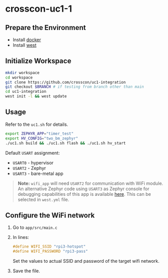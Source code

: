 # crosscon-uc1-1

## Prepare the Environment

- Install [docker](https://docs.docker.com/engine/install/fedora/)
- Install [west](https://docs.zephyrproject.org/latest/develop/west/install.html)

## Initialize Workspace

```bash
mkdir workspace
cd workspace
git clone https://github.com/crosscon/uc1-integration
git checkout $BRANCH # if testing from branch other than main
cd uc1-integration
west init -l && west update
```

## Usage

Refer to the `uc1.sh` for details.

```bash
export ZEPHYR_APP="timer_test"
export HV_CONFIG="two_bm_zephyr"
./uc1.sh build && ./uc1.sh flash && ./uc1.sh hv_start
```

Default `USART` assignment:
- `USART0` - hypervisor
- `USART2` - Zephyr
- `USART3` - bare-metal app

> **Note:**
> `wifi_app` will need `USART2` for communication with WiFi module. An
> alternative Zephyr code using `USART3` as Zephyr console for debugging
> capabilities of this app is available
> [here](https://github.com/3mdeb/zephyr/tree/bao-ipc-flexcomm3-usart).
> This can be selected in `west.yml` file.

## Configure the WiFi network

1. Go to `app/src/main.c`
2. In lines:

    ```C
    #define WIFI_SSID "rpi3-hotspot"
    #define WIFI_PASSWORD "rpi3-pass"
    ```

    Set the values to actual SSID and password of the target wifi network.

3. Save the file.
